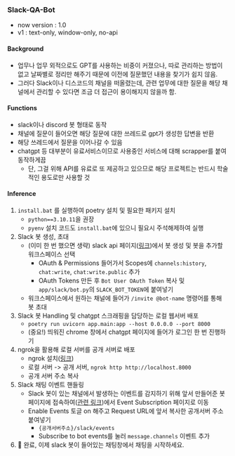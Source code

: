 ### Slack-QA-Bot
- now version : 1.0
- v1 : text-only, window-only, no-api

#### Background
- 업무나 업무 외적으로도 GPT를 사용하는 비중이 커졌으나, 따로 관리하는 방법이 없고 날짜별로 정리만 해주기 때문에 이전에 질문했던 내용을 찾기가 쉽지 않음.
- 그러다 Slack이나 디스코드의 채널을 떠올렸는데, 관련 업무에 대한 질문을 해당 채널에서 관리할 수 있다면 조금 더 접근이 용이해지지 않을까 함.

#### Functions
- slack이나 discord 봇 형태로 동작
- 채널에 질문이 들어오면 해당 질문에 대한 쓰레드로 gpt가 생성한 답변을 반환
- 해당 쓰레드에서 질문을 이어나갈 수 있음
- chatgpt 등 대부분이 유료서비스이므로 사용중인 서비스에 대해 scrapper를 붙여 동작하게끔
  - 단, 그걸 위해 API를 유료로 또 제공하고 있으므로 해당 프로젝트는 반드시 학술적인 용도로만 사용할 것

#### Inference
1. `install.bat` 를 실행하여 poetry 설치 및 필요한 패키지 설치
    - `python==3.10.11`을 권장
    - `pyenv` 설치 코드도 `install.bat`에 있으니 필요시 주석해제하여 실행
2. Slack 봇 생성, 초대
    - (이미 한 번 했으면 생략) slack api 페이지([링크](https://api.slack.com/apps))에서 봇 생성 및 봇을 추가할 워크스페이스 선택
      - OAuth & Permissions 들어가서 Scopes에 `channels:history`, `chat:write`, `chat:write.public` 추가
      - OAuth Tokens 만든 후 `Bot User OAuth Token` 복사 및 `app/slack/bot.py`의 `SLACK_BOT_TOKEN`에 붙여넣기
    - 워크스페이스에서 원하는 채널에 들어가 `/invite @bot-name` 명령어를 통해 봇 초대
3. Slack 봇 Handling 및 chatgpt 스크래핑을 담당하는 로컬 웹서버 배포
    - `poetry run uvicorn app.main:app --host 0.0.0.0 --port 8000`
    - (중요!) 띄워진 chrome 창에서 chatgpt 페이지에 들어가 로그인 한 번 진행하기
4. ngrok을 활용해 로컬 서버를 공개 서버로 배포
    - ngrok 설치([링크](https://download.ngrok.com/windows))
    - 로컬 서버 -> 공개 서버, `ngrok http http://localhost.8000`
    - 공개 서버 주소 복사
5. Slack 채팅 이벤트 핸들링
    - Slack 봇이 있는 채널에서 발생하는 이벤트를 감지하기 위해 앞서 만들어준 봇 페이지에 접속하여([관련 링크](https://api.slack.com/apps))에서 Event Subscription 페이지로 이동
    - Enable Events 토글 on 해주고 Request URL에 앞서 복사한 공개서버 주소 붙여넣기
      - `{공개서버주소}/slack/events`
      - Subscribe to bot events를 눌러 `message.channels` 이벤트 추가
6. 🚀 완료, 이제 slack 봇이 들어있는 채팅창에서 채팅을 시작하세요.

